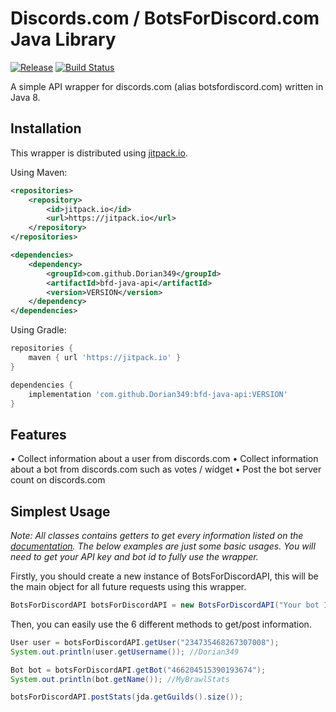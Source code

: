 # Discords.com / BotsForDiscord.com Java Library
[![Release](https://jitpack.io/v/jitpack/android-example.svg)](https://jitpack.io/#jitpack/android-example)
[![Build Status](https://github.com/mdo/github-buttons/workflows/CI/badge.svg)](https://github.com/mdo/github-buttons/actions?workflow=CI)

A simple API wrapper for discords.com (alias botsfordiscord.com) written in Java 8.

## Installation

This wrapper is distributed using [jitpack.io](https://jitpack.io).

Using Maven:
```xml
<repositories>
    <repository>
        <id>jitpack.io</id>
        <url>https://jitpack.io</url>
    </repository>
</repositories>
```
```xml
<dependencies>
    <dependency>
        <groupId>com.github.Dorian349</groupId>
        <artifactId>bfd-java-api</artifactId>
        <version>VERSION</version>
    </dependency>
</dependencies>
```
Using Gradle:
```groovy
repositories {
    maven { url 'https://jitpack.io' }
}
```
```groovy
dependencies {
    implementation 'com.github.Dorian349:bfd-java-api:VERSION'
}
```

## Features
• Collect information about a user from discords.com
• Collect information about a bot from discords.com such as votes / widget
• Post the bot server count on discords.com

## Simplest Usage
*Note: All classes contains getters to get every information listed on the [documentation](https://docs.botsfordiscord.com). The below examples are just some basic usages. You will need to get your API key and bot id to fully use the wrapper.*

Firstly, you should create a new instance of BotsForDiscordAPI, this will be the main object for all future requests using this wrapper.

```java
BotsForDiscordAPI botsForDiscordAPI = new BotsForDiscordAPI("Your bot ID", "Your API token");
```

Then, you can easily use the 6 different methods to get/post information.

```java
User user = botsForDiscordAPI.getUser("234735468267307008");
System.out.println(user.getUsername()); //Dorian349

Bot bot = botsForDiscordAPI.getBot("466204515390193674");
System.out.println(bot.getName()); //MyBrawlStats

botsForDiscordAPI.postStats(jda.getGuilds().size());
```
